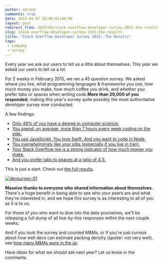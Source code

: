 ```yaml
---
author: sbrand
comments: true
date: 2015-04-07 20:00:01+00:00
layout: post
redirect_from: 2015/04/stack-overflow-developer-survey-2015-the-results/
slug: stack-overflow-developer-survey-2015-the-results
title: "Stack Overflow Developer Survey 2015: The Results"
tags:
 - company
 - survey
---
```


Every year we ask our users to tell us a little about themselves. This year we asked our users to tell us a lot.

For 2 weeks in February 2015, we ran a 45 question survey. We asked where you live, what programming languages & frameworks you use, how much money you make, how much coffee you drink, and whether you prefer tabs or spaces when writing code.**More than 26,000 of you responded**, making this year's survey quite possibly the most authoritative developer survey ever conducted.

A few findings:

*   [Only 48% of you have a degree in computer science.](http://stackoverflow.com/research/developer-survey-2015#profile-education "Developer education")
*   [You spend, on average, more than 7 hours every week coding on the side.](http://stackoverflow.com/research/developer-survey-2015#profile-sideprojects "Developer side projects")
*   [You use JavaScript. You love Swift. And you want to code in Node.](http://stackoverflow.com/research/developer-survey-2015#tech-lang "Most popular tech")
*   [You overwhelmingly like your jobs (especially if you live in Iran).](http://stackoverflow.com/research/developer-survey-2015#work-satisfaction "Developer job satisfaction")
*   [Your Stack Overflow rep is a strong indicator of how much money you make.](http://stackoverflow.com/research/developer-survey-2015#work-compensation-so "Rep vs. compensation")
*   [And you prefer tabs to spaces at a ratio of 4:3.](http://stackoverflow.com/research/developer-survey-2015#tech-tabsspaces "Tabs vs. spaces")

This is just a start. Check out [the full results](http://stackoverflow.com/research/developer-survey-2015 "Stack Overflow Developer Survey 2015").

[![devsurvey-01](http://blog.stackoverflow.com/wp-content/uploads/devsurvey-01.png)](http://stackoverflow.com/research/developer-survey-2015)

**Massive thanks to everyone who shared information about themselves.** There's a huge benefit in being able to see who your peers are and what they're interested in, and we hope this survey is as interesting to all of you as it is to us.

For those of you who want to dive into the data yourselves, we'll be releasing a full dump of all line-by-line responses within the next couple weeks.

And if you took the survey and counted M&Ms, or if you're just curious about how well devs can estimate packing density (spoiler: not very well), see [how many M&Ms were in the jar](http://meta.stackoverflow.com/questions/288605/how-many-mms-are-in-the-jar "How many M&Ms are in the jar?").

Have ideas for what we should ask next year? Let us know in the comments.